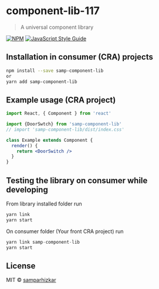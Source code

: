 # component-lib-117

> A universal component library

[![NPM](https://img.shields.io/npm/v/samp-component-lib.svg)](https://www.npmjs.com/package/component-lib) [![JavaScript Style Guide](https://img.shields.io/badge/code_style-standard-brightgreen.svg)](https://standardjs.com)

## Installation in consumer (CRA) projects

```bash
npm install --save samp-component-lib
or
yarn add samp-component-lib
```

## Example usage (CRA project)

```jsx
import React, { Component } from 'react'

import {DoorSwtch} from 'samp-component-lib'
// import 'samp-component-lib/dist/index.css'

class Example extends Component {
  render() {
    return <DoorSwitch />
  }
}
```

## Testing the library on consumer while developing
From library installed folder run
```jsx
yarn link
yarn start
```
On consumer folder (Your front CRA project) run
```jsx
yarn link samp-component-lib
yarn start
```

## License

MIT © [samparhizkar](https://github.com/samparhizkar)
